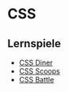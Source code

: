 # CSS

## Lernspiele
- [CSS Diner](https://flukeout.github.io/)
- [CSS Scoops](https://codepip.com/games/css-scoops/)
- [CSS Battle](https://cssbattle.dev/)
